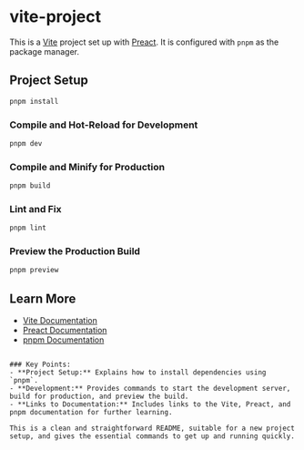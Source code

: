 # vite-project

This is a [Vite](https://vitejs.dev) project set up with [Preact](https://preactjs.com/). It is configured with `pnpm` as the package manager.

## Project Setup

```bash
pnpm install
```

### Compile and Hot-Reload for Development

```bash
pnpm dev
```

### Compile and Minify for Production

```bash
pnpm build
```

### Lint and Fix

```bash
pnpm lint
```

### Preview the Production Build

```bash
pnpm preview
```

## Learn More

- [Vite Documentation](https://vitejs.dev/guide/)
- [Preact Documentation](https://preactjs.com/guide/v10/getting-started)
- [pnpm Documentation](https://pnpm.io/motivation)
```

### Key Points:
- **Project Setup:** Explains how to install dependencies using `pnpm`.
- **Development:** Provides commands to start the development server, build for production, and preview the build.
- **Links to Documentation:** Includes links to the Vite, Preact, and pnpm documentation for further learning.

This is a clean and straightforward README, suitable for a new project setup, and gives the essential commands to get up and running quickly.